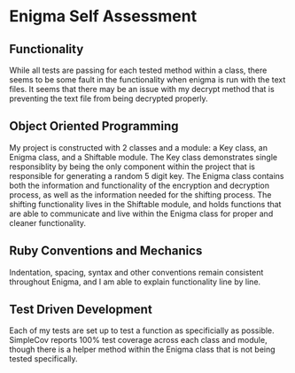 # Enigma Self Assessment

## Functionality

While all tests are passing for each tested method within a class, there seems to be some fault in the functionality when 
enigma is run with the text files. It seems that there may be an issue with my decrypt method that is preventing the text file
from being decrypted properly. 

## Object Oriented Programming 

My project is constructed with 2 classes and a module: a Key class, an Enigma class, and a Shiftable module. The Key class 
demonstrates single responsiblity by being the only component within the project that is responsible for generating a random
5 digit key. The Enigma class contains both the information and functionality of the encryption and decryption process, as well
as the information needed for the shifting process. The shifting functionality lives in the Shiftable module, and holds 
functions that are able to communicate and live within the Enigma class for proper and cleaner functionality. 

## Ruby Conventions and Mechanics

Indentation, spacing, syntax and other conventions remain consistent throughout Enigma, and I am able
to explain functionality line by line. 

## Test Driven Development

Each of my tests are set up to test a function as specificially as possible. SimpleCov reports 100% test coverage across 
each class and module, though there is a helper method within the Enigma class that is not being tested specifically. 



